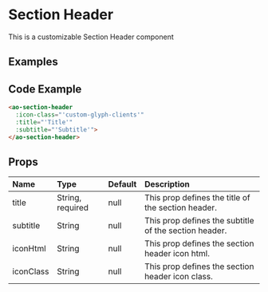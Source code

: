 # Section Header

This is a customizable Section Header component

## Examples

<Doc-SectionHeader/>

## Code Example
```html
<ao-section-header
  :icon-class="'custom-glyph-clients'"
  :title="'Title'"
  :subtitle="'Subtitle'">
</ao-section-header>
```

## Props

| Name         | Type     | Default | Description                                                           |
|:-------------|:---------|:---------|:----------------------------------------------------------------------|
| title | String, required | null | This prop defines the title of the section header. |
| subtitle | String | null | This prop defines the subtitle of the section header. |
| iconHtml | String | null | This prop defines the section header icon html. |
| iconClass | String | null | This prop defines the section header icon class. |

